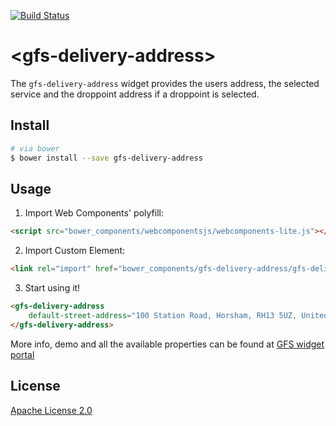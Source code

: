 [![Build Status](https://travis-ci.org/GlobalFreightSolutions/gfs-delivery-address.svg?branch=master)](https://travis-ci.org/GlobalFreightSolutions/gfs-delivery-address)


# &lt;gfs-delivery-address&gt;

The `gfs-delivery-address` widget provides the users address, the selected service and the droppoint address if a droppoint is selected.

## Install

```bash
# via bower
$ bower install --save gfs-delivery-address
```

## Usage

1. Import Web Components' polyfill:

```html
<script src="bower_components/webcomponentsjs/webcomponents-lite.js"></script>
```

2. Import Custom Element:

```html
<link rel="import" href="bower_components/gfs-delivery-address/gfs-delivery-address.html">
```

3. Start using it!

<!---
```
<custom-element-demo>
    <template>
        <script src="../webcomponentsjs/webcomponents-lite.js"></script>
        <link rel="import" href="gfs-delivery-address.html">
        <next-code-block></next-code-block>
    </template>
</custom-element-demo>
```
-->

```html
<gfs-delivery-address
    default-street-address="100 Station Road, Horsham, RH13 5UZ, United Kingdom">
</gfs-delivery-address>
```

More info, demo and all the available properties can be found at [GFS widget portal](http://developer.justshoutgfs.com/info/documentation/gfs-checkout/the-gfs-checkout-widgets/delivery-address-widget/ "The GFS Delivery Address Widget")


## License

[Apache License 2.0](https://www.apache.org/licenses/LICENSE-2.0.html)
